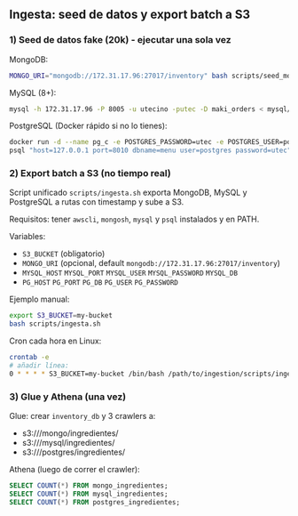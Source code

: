 ## Ingesta: seed de datos y export batch a S3

### 1) Seed de datos fake (20k) - ejecutar una sola vez

MongoDB:

```bash
MONGO_URI="mongodb://172.31.17.96:27017/inventory" bash scripts/seed_mongo.sh
```

MySQL (8+):

```bash
mysql -h 172.31.17.96 -P 8005 -u utecino -putec -D maki_orders < mysql/seed_mysql.sql
```

PostgreSQL (Docker rápido si no lo tienes):

```bash
docker run -d --name pg_c -e POSTGRES_PASSWORD=utec -e POSTGRES_USER=postgres -e POSTGRES_DB=menu -p 8010:5432 postgres:15
psql "host=127.0.0.1 port=8010 dbname=menu user=postgres password=utec" -f postgres/seed_postgres.sql
```

### 2) Export batch a S3 (no tiempo real)

Script unificado `scripts/ingesta.sh` exporta MongoDB, MySQL y PostgreSQL a rutas con timestamp y sube a S3.

Requisitos: tener `awscli`, `mongosh`, `mysql` y `psql` instalados y en PATH.

Variables:

- `S3_BUCKET` (obligatorio)
- `MONGO_URI` (opcional, default `mongodb://172.31.17.96:27017/inventory`)
- `MYSQL_HOST` `MYSQL_PORT` `MYSQL_USER` `MYSQL_PASSWORD` `MYSQL_DB`
- `PG_HOST` `PG_PORT` `PG_DB` `PG_USER` `PG_PASSWORD`

Ejemplo manual:

```bash
export S3_BUCKET=my-bucket
bash scripts/ingesta.sh
```

Cron cada hora en Linux:

```bash
crontab -e
# añadir línea:
0 * * * * S3_BUCKET=my-bucket /bin/bash /path/to/ingestion/scripts/ingesta.sh >> /var/log/ingesta.log 2>&1
```

### 3) Glue y Athena (una vez)

Glue: crear `inventory_db` y 3 crawlers a:

- s3://<bucket>/mongo/ingredientes/
- s3://<bucket>/mysql/ingredientes/
- s3://<bucket>/postgres/ingredientes/

Athena (luego de correr el crawler):

```sql
SELECT COUNT(*) FROM mongo_ingredientes;
SELECT COUNT(*) FROM mysql_ingredientes;
SELECT COUNT(*) FROM postgres_ingredientes;
```


